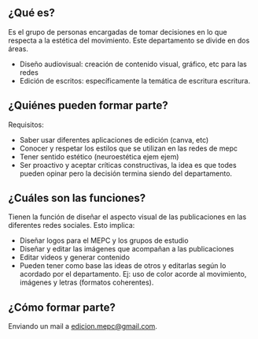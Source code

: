 ## **¿Qué es?**

Es el grupo de personas encargadas de tomar decisiones en lo que respecta a la estética del movimiento. Este departamento se divide en dos áreas.

- Diseño audiovisual: creación de contenido visual, gráfico, etc para las redes
- Edición de escritos: específicamente la temática de escritura escritura.

## **¿Quiénes pueden formar parte?**

Requisitos:

- Saber usar diferentes aplicaciones de edición (canva, etc)
- Conocer y respetar los estilos que se utilizan en las redes de mepc
- Tener sentido estético (neuroestética ejem ejem)
- Ser proactivo y aceptar críticas constructivas, la idea es que todes pueden opinar pero la decisión termina siendo del departamento.

## **¿Cuáles son las funciones?**

Tienen la función de diseñar el aspecto visual de las publicaciones en las diferentes redes sociales. Esto implica:

- Diseñar logos para el MEPC y los grupos de estudio
- Diseñar y editar las imágenes que acompañan a las publicaciones
- Editar videos y generar contenido
- Pueden tener como base las ideas de otros y editarlas según lo acordado por el departamento. Ej: uso de color acorde al movimiento, imágenes y letras (formatos coherentes).

## **¿Cómo formar parte?**

Enviando un mail a edicion.mepc@gmail.com.
